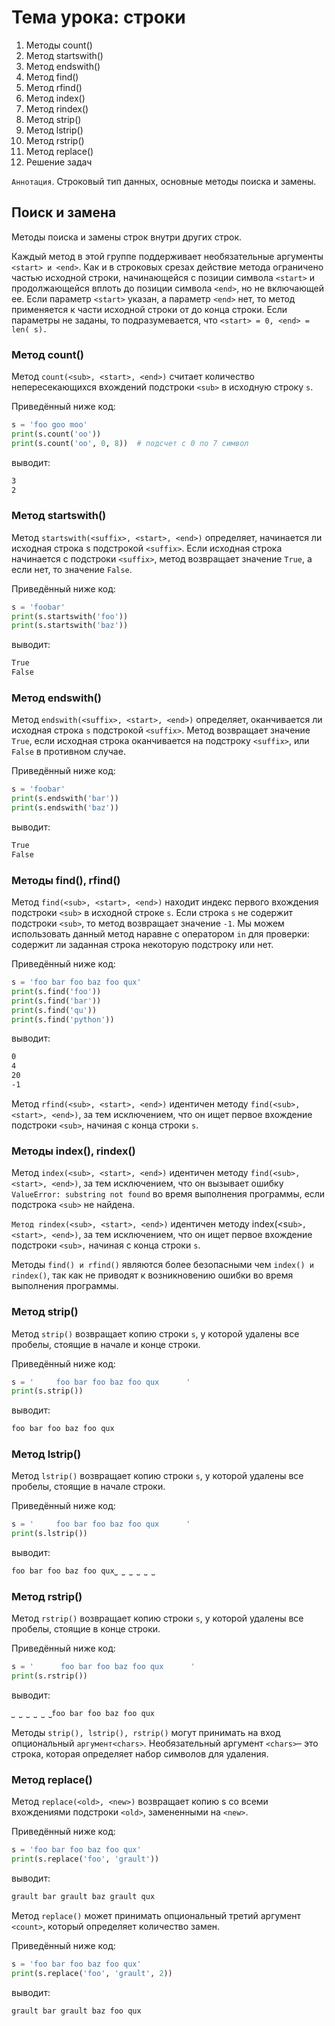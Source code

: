 # Тема урока: строки

1. Методы count()
2. Метод startswith()
3. Метод endswith()
4. Метод find()
5. Метод rfind()
6. Метод index()
7. Метод rindex()
8. Метод strip()
9. Метод lstrip()
10. Метод rstrip()
11. Метод replace()
12. Решение задач

`Аннотация`. Строковый тип данных, основные методы поиска и замены.

## Поиск и замена

Методы поиска и замены строк внутри других строк.

Каждый метод в этой группе поддерживает необязательные аргументы `<start> и <end>`. Как и в строковых срезах действие
метода ограничено частью исходной строки, начинающейся с позиции символа `<start>` и продолжающейся вплоть до позиции
символа `<end>`, но не включающей ее. Если параметр `<start>` указан, а параметр `<end>` нет, то метод применяется к
части
исходной строки от <start> до конца строки. Если параметры не заданы, то подразумевается, что `<start> = 0, <end> = len(
s).`

### Метод count()

Метод `count(<sub>, <start>, <end>)` считает количество непересекающихся вхождений подстроки `<sub>` в исходную строку
`s`.

Приведённый ниже код:

```python
s = 'foo goo moo'
print(s.count('oo'))
print(s.count('oo', 0, 8))  # подсчет с 0 по 7 символ
```

выводит:

```html
3
2
```

### Метод startswith()

Метод `startswith(<suffix>, <start>, <end>)` определяет, начинается ли исходная строка s подстрокой `<suffix>`. Если
исходная строка начинается с подстроки `<suffix>`, метод возвращает значение `True`, а если нет, то значение `False`.

Приведённый ниже код:

```python
s = 'foobar'
print(s.startswith('foo'))
print(s.startswith('baz'))
```

выводит:

```html
True
False
```

### Метод endswith()

Метод `endswith(<suffix>, <start>, <end>)` определяет, оканчивается ли исходная строка `s` подстрокой `<suffix>`. Метод
возвращает значение `True`, если исходная строка оканчивается на подстроку `<suffix>`, или `False` в противном случае.

Приведённый ниже код:

```python
s = 'foobar'
print(s.endswith('bar'))
print(s.endswith('baz'))
```

выводит:

```html
True
False
```

### Методы find(), rfind()

Метод `find(<sub>, <start>, <end>)` находит индекс первого вхождения подстроки `<sub>` в исходной строке `s`. Если
строка `s` не
содержит подстроки `<sub>`, то метод возвращает значение `-1`. Мы можем использовать данный метод наравне с оператором
`in`
для проверки: содержит ли заданная строка некоторую подстроку или нет.

Приведённый ниже код:

```python
s = 'foo bar foo baz foo qux'
print(s.find('foo'))
print(s.find('bar'))
print(s.find('qu'))
print(s.find('python'))
```

выводит:

```html
0
4
20
-1
```

Метод `rfind(<sub>, <start>, <end>)` идентичен методу `find(<sub>, <start>, <end>)`, за тем исключением, что он ищет
первое
вхождение подстроки `<sub>`, начиная с конца строки `s`.

### Методы index(), rindex()

Метод `index(<sub>, <start>, <end>)` идентичен методу `find(<sub>, <start>, <end>)`, за тем исключением, что он вызывает
ошибку `ValueError: substring not found` во время выполнения программы, если подстрока `<sub>` не найдена.

`Метод rindex(<sub>, <start>, <end>)` идентичен методу index(<su`b>, <start>, <end>)`, за тем исключением, что он ищет
первое вхождение подстроки `<sub>,` начиная с конца строки `s`.

Методы `find() и rfind()` являются более безопасными чем `index() и rindex()`, так как не приводят к возникновению
ошибки во
время выполнения программы.

### Метод strip()

Метод `strip()` возвращает копию строки `s`, у которой удалены все пробелы, стоящие в начале и конце строки.

Приведённый ниже код:

```python
s = '     foo bar foo baz foo qux      '
print(s.strip())
```

выводит:

```html
foo bar foo baz foo qux
```

### Метод lstrip()

Метод `lstrip()` возвращает копию строки `s`, у которой удалены все пробелы, стоящие в начале строки.

Приведённый ниже код:

```python
s = '     foo bar foo baz foo qux      '
print(s.lstrip())
```

выводит:

```html
foo bar foo baz foo qux⎵ ⎵ ⎵ ⎵ ⎵ ⎵
```

### Метод rstrip()

Метод `rstrip()` возвращает копию строки `s`, у которой удалены все пробелы, стоящие в конце строки.

Приведённый ниже код:

```python
s = '      foo bar foo baz foo qux      '
print(s.rstrip())
```

выводит:

```html
⎵ ⎵ ⎵ ⎵ ⎵ ⎵foo bar foo baz foo qux
```

Методы `strip(), lstrip(), rstrip()` могут принимать на вход опциональный `аргумент<chars>`. Необязательный
аргумент `<chars>`– это строка, которая определяет набор символов для удаления.

### Метод replace()

Метод `replace(<old>, <new>)` возвращает копию s со всеми вхождениями подстроки `<old>`, замененными на `<new>`.

Приведённый ниже код:

```python
s = 'foo bar foo baz foo qux'
print(s.replace('foo', 'grault'))
```

выводит:

```html
grault bar grault baz grault qux
```

Метод `replace()` может принимать опциональный третий аргумент `<count>`, который определяет количество замен.

Приведённый ниже код:

```python
s = 'foo bar foo baz foo qux'
print(s.replace('foo', 'grault', 2))
```

выводит:

```html
grault bar grault baz foo qux
```